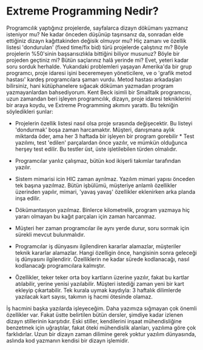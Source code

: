 # Extreme Programming Nedir?

Programcılık yaptığınız projelerde, sayfalarca dizayn dökümanı
yazmanız isteniyor mu? Ne kadar önceden düşünüp taşınsanız da,
sonradan elde ettiğiniz dizayn kağıttakinden değisik olmuyor mu? Hiç
zamanı ve özellik listesi 'dondurulan' (fixed time/fix bid) türü
projelerde çalıştınız mı? Böyle projelerin %50'sinin başsarısızlıkla
bittiğini biliyor musunuz? Böyle bir projeden geçtiniz mi? Bütün
saçlarınız halâ yerinde mi?  Evet, yeteri kadar soru sorduk
herhalde. Yukarıdaki problemleri yaşayan Amerika'da bir grup
programcı, proje idaresi işini beceremeyen yöneticilere, ve o 'grafik
metod hastası' kardeş programcılara şamarı vurdu. Metod hastası
arkadaşları bilirsiniz, hani kütüphanelere sığacak döküman yazmadan
program yazmayanlardan bahsediyorum.  Kent Beck isimli bir Smalltalk
programcısı, uzun zamandan beri işleyen programcılık, dizayn, proje
idaresi tekniklerini bir araya koydu, ve Extreme Programming akımını
yarattı. Bu tekniğin söyledikleri şunlar:

* Projelerin özellik listesi nasıl olsa proje sırasında değişecektir.
Bu listeyi 'dondurmak' boşa zaman harcamaktır. Müşteri, danışmana
aylık miktarda öder, ama her 3 haftada bir işleyen bir program
gorebilir * Test yazılımı, test 'edilen' parçalardan önce yazılır, ve
mümkün olduğunca herşey test edilir. Bu testler üst, üste
işletilebilen türden olmalıdır.

* Programcılar yanlız çalışmaz, bütün kod ikişerli takımlar tarafından
yazılır.

* Sistem mimarisi icin HIC zaman ayrılmaz. Yazılım mimari yapısı
önceden tek başına yazılmaz. Bütün işbülümü, müşteriye anlamlı
özellikler üzerinden yapılır, mimari, 'yavaş yavaş' özellikler
eklenirken arka planda inşa edilir.

* Dökümantasyon yazılmaz. Binlerce kilometrelik, program yazmaya hiç
yararı olmayan bu kağıt parçaları için zaman harcanmaz.

* Müşteri her zaman programcılar ile aynı yerde durur, soru sormak
için sürekli mevcut bulunmalıdır.

* Programcılar iş dünyasını ilgilendiren kararlar alamazlar,
müşteriler teknik kararlar alamazlar. Hangi özelligin önce, hangisinin
sonra geleceği iş dünyasını ilgilendirir. Özelliklerin ne kadar sürede
kodlanacağı, nasıl kodlanacağı programcılara kalmıştır.

* Özellikler, teker teker orta boy kartların üzerine yazılır, fakat bu
kartlar atılabilir, yerine yenisi yazılabilir. Müşteri istediği zaman
yeni bir kart ekleyip çıkartabilir. Tek kurala uymak kaydıyla: 3
haftalık dilimlerde yazılacak kart sayısı, takımın iş hacmi ötesinde
olamaz.

İş hacmini başka yazılarda işleyeceğim.  Daha yazımıza sığmayan çok
önemli özellikler var. Fakat üstte belirtilen bütün dersler, şimdiye
kadar izlenen dizayn stillerinin karşıtıdır. Eski stiller, kendilerini
inşaat mühendisliğine benzetmek için uğraştılar, fakat öteki
mühendislik alanları, yazılıma göre çok farklıdırlar. Uzun bir dizayn
zaman dilimine gerek yoktur yazılım dünyasında, aslında kod yazmanın
kendisi bir dizayn işlemidir.





